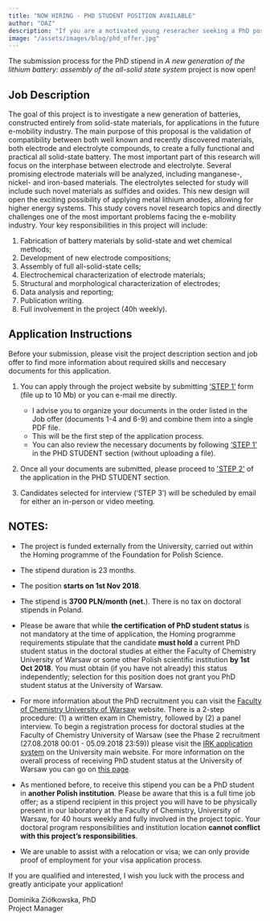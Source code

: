 ```yaml
---
title: "NOW HIRING - PHD STUDENT POSITION AVAILABLE"
author: "DAZ"
description: "If you are a motivated young reseracher seeking a PhD position in energy storage field, this message is for you! "
image: "/assets/images/blog/phd_offer.jpg"
---
```


The submission process for the PhD stipend in *A new generation of the lithium battery: assembly of the all-solid state system* project is now open!

## Job Description
The goal of this project is to investigate a new generation of batteries, constructed entirely from solid-state materials, for applications in the future e-mobility industry. The main purpose of this proposal is the validation of compatibility between both well known and recently discovered materials, both electrode and electrolyte compounds, to create a fully functional and practical all solid-state battery. The most important part of this research will focus on the interphase between electrode and electrolyte. Several promising electrode materials will be analyzed, including manganese-, nickel- and iron-based materials. The electrolytes selected for study will include such novel materials as sulfides and oxides. This new design will open the exciting possibility of applying metal lithium anodes, allowing for higher energy systems. This study covers novel research topics and directly challenges one of the most important problems facing the e-mobility industry. Your key responsibilities in this project will include:
1. Fabrication of battery materials by solid-state and wet chemical methods;
2. Development of new electrode compositions;
3. Assembly of full all-solid-state cells;
4. Electrochemical characterization of electrode materials;
5. Structural and morphological characterization of electrodes;
6. Data analysis and reporting;
7. Publication writing.
8. Full involvement in the project (40h weekly).

## Application Instructions
Before your submission, please visit the project description section and job offer to find more information about required skills and neccesary documents for this application.
1.   You can apply through the project website by submitting  [‘STEP 1’](http://lisec-tech.com/team/openings/) form (file up to 10 Mb) or you can e-mail me directly.
     * I advise you to organize your documents in the order listed in the Job offer (documents 1-4 and 6-9) and combine them into a single PDF file.
     * This will be the first step of the application process.
     * You can also review the necessary documents by following [‘STEP 1’](http://lisec-tech.com/team/openings/) in the PHD STUDENT section (without uploading a file).

2.   Once all your documents are submitted, please proceed to ['STEP 2'](http://lisec-tech.com/team/openings/) of the application in the PHD STUDENT section.

3.   Candidates selected for interview (‘STEP 3’) will be scheduled by email for either an in-person or video meeting.

## NOTES:

* The project is funded externally from the University, carried out within the Homing programme of the Foundation for Polish Science.

* The stipend duration is 23 months.

* The position **starts on 1st Nov 2018**.  

* The stipend is **3700 PLN/month (net.**). There is no tax on doctoral stipends in Poland.  

* Please be aware that while **the  certification of PhD student status** is not mandatory at the time of application, the  Homing programme requirements stipulate that the candidate **must hold** a current PhD student status in the doctoral studies at either the Faculty of Chemistry University of Warsaw or  some other Polish scientific institution **by 1st Oct 2018**.  You must obtain (if you have not already) this status independently;  selection for this position does not grant you PhD student status at the University of Warsaw.  

* For more information about the PhD recruitment you can visit the [Faculty of Chemistry University of Warsaw](http://www.chem.uw.edu.pl/kandydaci/studia-doktoranckie/) website. There is a 2-step procedure: (1) a written exam in Chemistry, followed by (2) a panel interview. To begin a registration process for doctoral studies at the Faculty of Chemistry University of Warsaw (see the Phase 2  recruitment (27.08.2018 00:01 - 05.09.2018 23:59))  please visit the [IRK application system](https://irk.oferta.uw.edu.pl/en-gb/offer/DOK2018/programme/DD-CH/?from=field:DS030303) on the University main website. For more information on the overall process of receiving PhD student status at the University of Warsaw you can go on [this page](http://en.studiadoktoranckie.uw.edu.pl/).

* As mentioned before, to receive this stipend you can be a PhD student in **another Polish institution**. Please be aware that this is a full time job offer; as a  stipend recipient in this project you will have to be physically present in our laboratory at the Faculty of Chemistry, University of Warsaw, for 40 hours weekly and fully involved in the project topic. Your doctoral program responsibilities and institution location **cannot conflict with this project’s responsibilities**.

* We are unable to assist with a relocation or visa; we can only provide proof of employment for your visa application process.

If you are qualified and interested, I wish you luck with the process and greatly anticipate your application!

Dominika Ziółkowska, PhD<br>
Project Manager
<!--stackedit_data:
eyJoaXN0b3J5IjpbMTE3OTEyNTQxOSwtOTQ2MjMzODI4LDM1Mz
E2MjMwOCwyNTg5NjIzMTRdfQ==
-->
